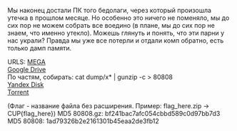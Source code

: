 Мы наконец достали ПК того бедолаги, через который произошла утечка в прошлом месяце. Но особенно это ничего не поменяло, мы до сих пор не можем собрать все воедино (в плане, мы до сих пор не знаем, что именно утекло). Можешь глянуть и понять, что эти парни у нас украли? Правда мы уже все потерли и отдали комп обратно, есть только дамп памяти.

URLS:
[MEGA](https://mega.nz/file/1k00yLjZ#_dDJrBjQKUUVJjXoNYlxrTWjW4QDkk2hPCLJKHZBl_w)\
[Google Drive](https://drive.google.com/file/d/1uQeHiBb6iqYzVYWZWn97Gk73oyWq8-eg/view)\
По частям, собирать: cat dump/x* | gunzip -c > 80808\
[Yandex Disk](https://disk.yandex.ru/d/_Ea3K-lyhvIzPA)\
[Torrent](magnet:?xt=urn:btih:1f283436aaa4bd983d1af1dab78dfc1c403881ec&xt=urn:btmh:12202d2bf41f6aa50ff13c9c743ad5e634a6643f4142176ab377d1b5f5babe863638&dn=80808.gz&tr=udp%3a%2f%2ftracker.opentrackr.org%3a1337%2fannounce&tr=http%3a%2f%2ftracker.openbittorrent.com%3a80%2fannounce&tr=udp%3a%2f%2fopentracker.i2p.rocks%3a6969%2fannounce&tr=https%3a%2f%2fopentracker.i2p.rocks%3a443%2fannounce&tr=udp%3a%2f%2ftracker.torrent.eu.org%3a451%2fannounce&tr=udp%3a%2f%2fp4p.arenabg.com%3a1337%2fannounce&tr=udp%3a%2f%2fopen.stealth.si%3a80%2fannounce&tr=udp%3a%2f%2ftracker1.bt.moack.co.kr%3a80%2fannounce&tr=udp%3a%2f%2ftracker.tiny-vps.com%3a6969%2fannounce&tr=udp%3a%2f%2ftracker.novaopcj.eu.org%3a6969%2fannounce&tr=udp%3a%2f%2ftracker.moeking.me%3a6969%2fannounce&tr=udp%3a%2f%2ftracker.dler.org%3a6969%2fannounce&tr=udp%3a%2f%2fopen.demonii.com%3a1337%2fannounce&tr=udp%3a%2f%2fipv4.tracker.harry.lu%3a80%2fannounce&tr=udp%3a%2f%2fexplodie.org%3a6969%2fannounce&tr=udp%3a%2f%2fexodus.desync.com%3a6969%2fannounce&tr=udp%3a%2f%2fbt2.archive.org%3a6969%2fannounce&tr=udp%3a%2f%2fbt1.archive.org%3a6969%2fannounce)

(Флаг - название файла без расширения. Пример: flag_here.zip -> CUP{flag_here})
MD5 80808.gz: bf241bac7afc054cbbd589c0d97bb7d3 MD5 80808: 1ad79326b2e2161301b45eaa2de3fb12
